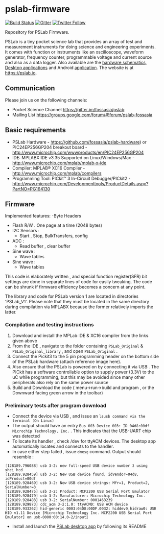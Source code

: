 # pslab-firmware

[![Build Status](https://travis-ci.org/fossasia/pslab-firmware.svg?branch=master)](https://travis-ci.org/fossasia/pslab-firmware)
[![Gitter](https://badges.gitter.im/fossasia/pslab.svg)](https://gitter.im/fossasia/pslab?utm_source=badge&utm_medium=badge&utm_campaign=pr-badge)
[![Twitter Follow](https://img.shields.io/twitter/follow/pslabio.svg?style=social&label=Follow&maxAge=2592000?style=flat-square)](https://twitter.com/pslabio)

Repository for PSLab Firmware.

PSLab is a tiny pocket science lab that provides an array of test and measurement instruments for doing science and engineering experiments. It comes with function or instruments like an oscilloscope, waveform generator, frequency counter, programmable voltage and current source and also as a data logger. Also available are the [hardware schematics](https://github.com/fossasia/pslab-hardware/), [Desktop applications](https://github.com/fossasia/pslab-desktop-apps) and Android [application](https://github.com/fossasia/pslab-android). The website is at https://pslab.io.

## Communication

Please join us on the following channels:
* Pocket Science Channel https://gitter.im/fossasia/pslab
* Mailing List https://groups.google.com/forum/#!forum/pslab-fossasia

## Basic requirements 

- PSLab Hardware - https://github.com/fossasia/pslab-hardware) or PIC24EP256GP204 breakout board - http://www.microchip.com/wwwproducts/en/PIC24EP256GP204
- IDE: MPLABX IDE v3.35 Supported on Linux/Windows/Mac - http://www.microchip.com/mplab/mplab-x-ide
- Compiler: MPLAB® XC16 Compiler - http://www.microchip.com/mplab/compilers
- Programming Tool: PICkit™ 3 In-Circuit Debugger/PICkit2 - http://www.microchip.com/Developmenttools/ProductDetails.aspx?PartNO=PG164130

## Firmware

Implemented features:
-Byte Headers 
+ Flash R/W . One page at a time (2048 bytes)
+ I2C Sensors :
  + Start , Stop, BulkTransfers, config
+ ADC :
  + Read buffer , clear buffer
+ Sine wave :
  + Wave tables 
+ Sine wave :
  + Wave tables 

This code is elaborately written , and special function register(SFR) bit settings are done in separate lines of code for easily tweaking. The code can be shrunk if firmware efficiency becomes a concern at any point. 

The library and code for PSLab version 1 are located in directories 'PSLab_V1'. Please note that they must be located in the same directory during compilation via MPLABX because the former relatively imports the latter.


### Compilation and testing instructions

1. Download and install the MPLab IDE & XC16 compiler from the links given above
2. From the IDE , navigate to the folder containing `PSLab_Original` & `PSLab_Original_library` , and open `PSLab_Original` .
3. Connect the Pickit3 to the 5 pin programming header on the bottom side of the PSLab hardware (attach reference image here).
4. Also ensure that the PSLab is powered on by connecting it via USB . The PICkit has a software controllable option to supply power (3.3V) to the uC while programming, but this may be avoided since many other peripherals also rely on the same power source
5. Build and Download the code ( menu->run->build and program , or the Downward facing green arrow in the toolbar)

### Preliminary tests after program download

- Connect the device via USB , and issue an `lsusb command via the terminal (On Linux)`
- The output should have an entry `Bus 003 Device 003: ID 04d8:00df Microchip Technology, Inc.` . This indicates that the USB-UART chip was detected 
- To locate its handler , check /dev for ttyACM devices. The desktop app automatically locates and connects to the handler.
- In case either step failed , issue `dmesg` command. Output should resemble :
```
[128189.796088] usb 3-2: new full-speed USB device number 3 using xhci_hcd
[128189.928459] usb 3-2: New USB device found, idVendor=04d8, idProduct=00df
[128189.928469] usb 3-2: New USB device strings: Mfr=1, Product=2, SerialNumber=3
[128189.928475] usb 3-2: Product: MCP2200 USB Serial Port Emulator
[128189.928479] usb 3-2: Manufacturer: Microchip Technology Inc.
[128189.928483] usb 3-2: SerialNumber: 0001463239
[128189.929873] cdc_acm 3-2:1.0: ttyACM0: USB ACM device
[128189.933262] hid-generic 0003:04D8:00DF.0032: hiddev0,hidraw0: USB HID v1.11 Device [Microchip Technology Inc. MCP2200 USB Serial Port Emulator] on usb-0000:00:14.0-2/input2
```
- Install and launch the [PSLab desktop app](https://github.com/fossasia/pslab-desktop-apps) by following its README
